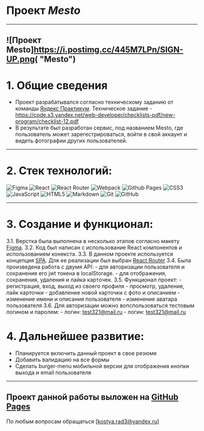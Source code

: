 # Проект **_Mesto_**

---

## ![Проект Mesto]https://i.postimg.cc/445M7LPn/SIGN-UP.png( "Mesto")

# 1. Общие сведения

- Проект разрабатывался согласно техническому заданию от команды [Яндекс Практикум](https://practicum.yandex.ru/ "Яндекс Практикум"). Техническое задание - https://code.s3.yandex.net/web-developer/checklists-pdf/new-program/checklist-12.pdf
- В результате был разработан сервис, под названием Mesto, где пользователь может зарегестрироваться, войти в свой аккаунт и видеть фотографии других пользователей.

---

# 2. Стек технологий:

![Figma](https://img.shields.io/badge/figma-%23F24E1E.svg?style=for-the-badge&logo=figma&logoColor=white)
![React](https://img.shields.io/badge/react-%2320232a.svg?style=for-the-badge&logo=react&logoColor=%2361DAFB)
![React Router](https://img.shields.io/badge/React_Router-CA4245?style=for-the-badge&logo=react-router&logoColor=white)
![Webpack](https://img.shields.io/badge/webpack-%238DD6F9.svg?style=for-the-badge&logo=webpack&logoColor=black)
![Github Pages](https://img.shields.io/badge/github%20pages-121013?style=for-the-badge&logo=github&logoColor=white)
![CSS3](https://img.shields.io/badge/css3-%231572B6.svg?style=for-the-badge&logo=css3&logoColor=white)
![JavaScript](https://img.shields.io/badge/javascript-%23323330.svg?style=for-the-badge&logo=javascript&logoColor=%23F7DF1E)
![HTML5](https://img.shields.io/badge/html5-%23E34F26.svg?style=for-the-badge&logo=html5&logoColor=white)
![Markdown](https://img.shields.io/badge/markdown-%23000000.svg?style=for-the-badge&logo=markdown&logoColor=white)
![Git](https://img.shields.io/badge/git-%23F05033.svg?style=for-the-badge&logo=git&logoColor=white)
![GitHub](https://img.shields.io/badge/github-%23121011.svg?style=for-the-badge&logo=github&logoColor=white)

---

# 3. Coздание и функционал:

3.1. Верстка была выполнена в несколько этапов согласно макету [Figma](https://www.figma.com/file/5H3gsn5lIGPwzBPby9jAOo/Sprint-14-RU?node-id=0%3A1 "Макет Figma").
3.2. Код был написан с использование React компонентов и использованием конекста.
3.3. В данном проекте используется концепция [SPA](https://thecode.media/spa/ "SPA"). Для ее реализации был выбран [React Router](https://reactrouter.com/en/main/start/overview "React Router")
3.4. Была произведена работа с двумя API: - для авторизации пользователя и сохранения его jwt токена в localStorage. - для отображения, сохранения, удаления и лайка карточек.
3.5. Функционал проект: - регистрация, вход, выход из своего профиля - просмотр, удаление, лайк карточки - добавление новой карточки с фото и описанием - изменение имени и описания пользователя - изменение аватара пользователя
3.6. Для авторизации можно вопспользоваться тестовым логином и паролем: - логин: test321@mail.ru - логин: test321@mail.ru

# 4. Дальнейшее развитие:

- Планируется включить данный проект в свое резюме
- Добавить валидацию на все формы
- Сделать burger-menu мобильной версии для отображения кнопки выхода и email пользователя

---

## Проект данной работы выложен на [GitHub Pages](https://kostyarad3.github.io/mesto-react-auth/ "GitHub Pages")

По любым вопросам обращаться [kostya.rad3@yandex.ru]
